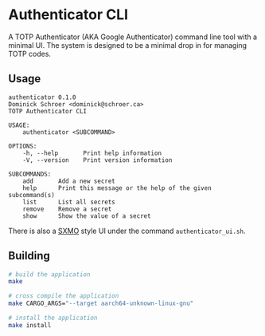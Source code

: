 # Authenticator CLI

A TOTP Authenticator (AKA Google Authenticator) command line tool with a minimal UI. 
The system is designed to be a minimal drop in for managing TOTP codes.

## Usage

```
authenticator 0.1.0
Dominick Schroer <dominick@schroer.ca>
TOTP Authenticator CLI

USAGE:
    authenticator <SUBCOMMAND>

OPTIONS:
    -h, --help       Print help information
    -V, --version    Print version information

SUBCOMMANDS:
    add       Add a new secret
    help      Print this message or the help of the given subcommand(s)
    list      List all secrets
    remove    Remove a secret
    show      Show the value of a secret
```

There is also a [SXMO](https://sxmo.org/) style UI under the command `authenticator_ui.sh`.

## Building

```sh
# build the application
make 

# cross compile the application
make CARGO_ARGS="--target aarch64-unknown-linux-gnu" 

# install the application
make install 
```

